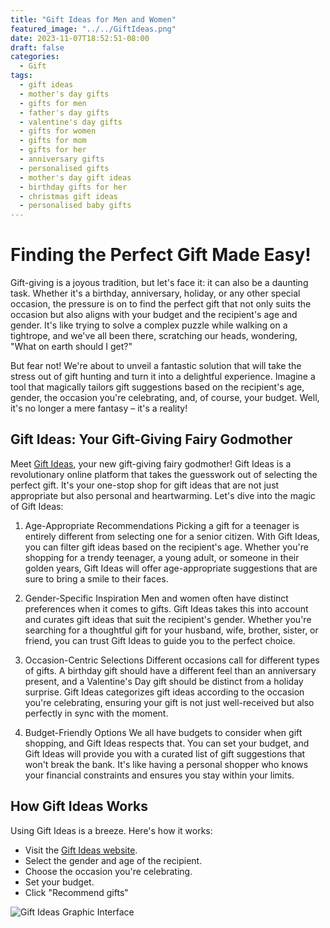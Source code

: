 ```yaml
---
title: "Gift Ideas for Men and Women"
featured_image: "../../GiftIdeas.png"
date: 2023-11-07T18:52:51-08:00
draft: false
categories:
  - Gift
tags:
  - gift ideas
  - mother's day gifts
  - gifts for men
  - father's day gifts
  - valentine's day gifts
  - gifts for women
  - gifts for mom
  - gifts for her
  - anniversary gifts
  - personalised gifts
  - mother's day gift ideas
  - birthday gifts for her
  - christmas gift ideas
  - personalised baby gifts
---
```


# Finding the Perfect Gift Made Easy!

Gift-giving is a joyous tradition, but let's face it: it can also be a daunting task. Whether it's a birthday, anniversary, holiday, or any other special occasion, the pressure is on to find the perfect gift that not only suits the occasion but also aligns with your budget and the recipient's age and gender. It's like trying to solve a complex puzzle while walking on a tightrope, and we've all been there, scratching our heads, wondering, "What on earth should I get?"

But fear not! We're about to unveil a fantastic solution that will take the stress out of gift hunting and turn it into a delightful experience. Imagine a tool that magically tailors gift suggestions based on the recipient's age, gender, the occasion you're celebrating, and, of course, your budget. Well, it's no longer a mere fantasy – it's a reality!

## Gift Ideas: Your Gift-Giving Fairy Godmother
Meet [Gift Ideas](https://gift.comparepriceacross.com/), your new gift-giving fairy godmother! Gift Ideas is a revolutionary online platform that takes the guesswork out of selecting the perfect gift. It's your one-stop shop for gift ideas that are not just appropriate but also personal and heartwarming. Let's dive into the magic of Gift Ideas:

1. Age-Appropriate Recommendations
Picking a gift for a teenager is entirely different from selecting one for a senior citizen. With Gift Ideas, you can filter gift ideas based on the recipient's age. Whether you're shopping for a trendy teenager, a young adult, or someone in their golden years, Gift Ideas will offer age-appropriate suggestions that are sure to bring a smile to their faces.

2. Gender-Specific Inspiration
Men and women often have distinct preferences when it comes to gifts. Gift Ideas takes this into account and curates gift ideas that suit the recipient's gender. Whether you're searching for a thoughtful gift for your husband, wife, brother, sister, or friend, you can trust Gift Ideas to guide you to the perfect choice.

3. Occasion-Centric Selections
Different occasions call for different types of gifts. A birthday gift should have a different feel than an anniversary present, and a Valentine's Day gift should be distinct from a holiday surprise. Gift Ideas categorizes gift ideas according to the occasion you're celebrating, ensuring your gift is not just well-received but also perfectly in sync with the moment.

4. Budget-Friendly Options
We all have budgets to consider when gift shopping, and Gift Ideas respects that. You can set your budget, and Gift Ideas will provide you with a curated list of gift suggestions that won't break the bank. It's like having a personal shopper who knows your financial constraints and ensures you stay within your limits.

<script async src="https://pagead2.googlesyndication.com/pagead/js/adsbygoogle.js"></script>
<!-- cpa -->
<ins class="adsbygoogle"
     style="display:block"
     data-ad-client="ca-pub-2843564932689995"
     data-ad-slot="3526097725"
     data-ad-format="auto"
     data-full-width-responsive="true"></ins>
<script>
     (adsbygoogle = window.adsbygoogle || []).push({});
</script>

## How Gift Ideas Works
Using Gift Ideas is a breeze. Here's how it works:

- Visit the [Gift Ideas website](https://gift.comparepriceacross.com/).
- Select the gender and age of the recipient.
- Choose the occasion you're celebrating.
- Set your budget.
- Click "Recommend gifts"

![Gift Ideas Graphic Interface](../../GiftIdeas.png)